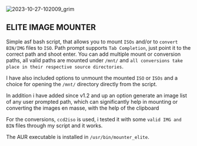 ![2023-10-27-102009_grim](https://github.com/siyia2/mounter_elite/assets/46220960/b6f17616-8489-4694-9ec7-274a3664c40b)



## ELITE IMAGE MOUNTER

Simple asf bash script, that allows you to mount `ISOs` and/or to `convert` `BIN/IMG` files to `ISO`. Path prompt supports `Tab Completion`, just point it to the correct path and shoot enter.
You can add multiple mount or conversion paths, all valid paths are mounted under `/mnt/` and `all conversions take place in their respective source directories`.

I have also included options to unmount the mounted `ISO` or `ISOs` and a choice for opening the `/mnt/` directory directly from the script.

In addition i have added since v1.2 and up an option generate an image list of any user prompted path, which can significantly help in mounting or converting the images en masse, with the help of the clipboard

For the conversions, `ccd2iso` is used, i tested it with some `valid IMG and BIN` files through my script and it works.

The AUR executable is installed in `/usr/bin/mounter_elite`.
